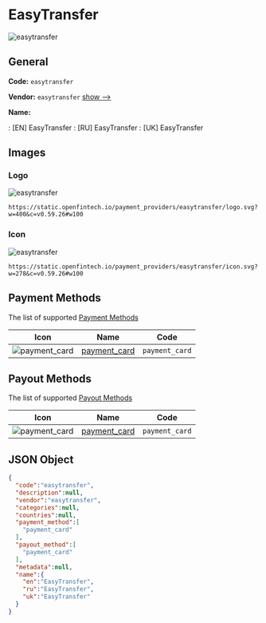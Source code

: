 
# EasyTransfer 
![easytransfer](https://static.openfintech.io/payment_providers/easytransfer/logo.svg?w=400&c=v0.59.26#w100)  

## General 
 
**Code:** `easytransfer` 
 
**Vendor:** `easytransfer` [show -->](/vendors/easytransfer/) 
 
**Name:** 
 
:	[EN] EasyTransfer 
:	[RU] EasyTransfer 
:	[UK] EasyTransfer 
 

## Images 

### Logo 
 
![easytransfer](https://static.openfintech.io/payment_providers/easytransfer/logo.svg?w=400&c=v0.59.26#w100)  

```
https://static.openfintech.io/payment_providers/easytransfer/logo.svg?w=400&c=v0.59.26#w100
```  

### Icon 
 
![easytransfer](https://static.openfintech.io/payment_providers/easytransfer/icon.svg?w=278&c=v0.59.26#w100)  

```
https://static.openfintech.io/payment_providers/easytransfer/icon.svg?w=278&c=v0.59.26#w100
```  

## Payment Methods 
 
The list of supported [Payment Methods](/payment-methods/) 

|Icon|Name|Code| 
|:---:|:---:|:---:| 
|![payment_card](https://static.openfintech.io/payment_methods/payment_card/icon.svg?w=278&c=v0.59.26#w100) |[payment_card](/payment-methods/payment_card/)|`payment_card`| 
 

## Payout Methods 
 
The list of supported [Payout Methods](/payout-methods/) 

|Icon|Name|Code| 
|:---:|:---:|:---:| 
|![payment_card](https://static.openfintech.io/payout_methods/payment_card/icon.svg?w=278&c=v0.59.26#w40) |[payment_card](payout-methodspayment_card/)|`payment_card`| 
 

## JSON Object 

```json
{
  "code":"easytransfer",
  "description":null,
  "vendor":"easytransfer",
  "categories":null,
  "countries":null,
  "payment_method":[
    "payment_card"
  ],
  "payout_method":[
    "payment_card"
  ],
  "metadata":null,
  "name":{
    "en":"EasyTransfer",
    "ru":"EasyTransfer",
    "uk":"EasyTransfer"
  }
}
```  
